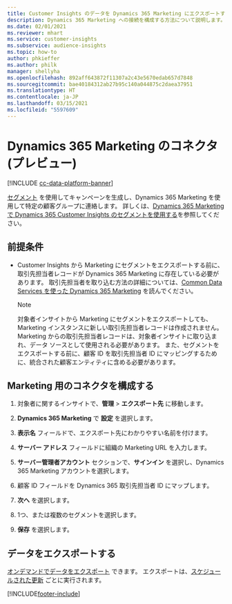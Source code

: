 ```yaml
---
title: Customer Insights のデータを Dynamics 365 Marketing にエクスポートする
description: Dynamics 365 Marketing への接続を構成する方法について説明します。
ms.date: 02/01/2021
ms.reviewer: mhart
ms.service: customer-insights
ms.subservice: audience-insights
ms.topic: how-to
author: phkieffer
ms.author: philk
manager: shellyha
ms.openlocfilehash: 892aff643872f11307a2c43e5670edab657d7848
ms.sourcegitcommit: bae40184312ab27b95c140a044875c2daea37951
ms.translationtype: HT
ms.contentlocale: ja-JP
ms.lasthandoff: 03/15/2021
ms.locfileid: "5597609"
---
```

# <a name="connector-for-dynamics-365-marketing-preview"></a>Dynamics 365 Marketing のコネクタ (プレビュー)

[!INCLUDE [cc-data-platform-banner](../includes/cc-data-platform-banner.md)]

[セグメント](segments.md) を使用してキャンペーンを生成し、Dynamics 365 Marketing を使用して特定の顧客グループに連絡します。 詳しくは、[Dynamics 365 Marketing で Dynamics 365 Customer Insights のセグメントを使用する](/dynamics365/marketing/customer-insights-segments)を参照してください。

## <a name="prerequisite"></a>前提条件

- Customer Insights から Marketing にセグメントをエクスポートする前に、取引先担当者レコードが Dynamics 365 Marketing に存在している必要があります。 取引先担当者を取り込む方法の詳細については、[Common Data Services を使った Dynamics 365 Marketing](connect-power-query.md) を読んでください。

  > [!NOTE]
  > 対象者インサイトから Marketing にセグメントをエクスポートしても、Marketing インスタンスに新しい取引先担当者レコードは作成されません。 Marketing からの取引先担当者レコードは、対象者インサイトに取り込まれ、データ ソースとして使用される必要があります。 また、セグメントをエクスポートする前に、顧客 ID を取引先担当者 ID にマッピングするために、統合された顧客エンティティに含める必要があります。

## <a name="configure-the-connector-for-marketing"></a>Marketing 用のコネクタを構成する

1. 対象者に関するインサイトで、**管理** > **エクスポート先** に移動します。

1. **Dynamics 365 Marketing** で **設定** を選択します。

1. **表示名** フィールドで、エクスポート先にわかりやすい名前を付けます。

1. **サーバー アドレス** フィールドに組織の Marketing URL を入力します。

1. **サーバー管理者アカウント** セクションで、**サインイン** を選択し、Dynamics 365 Marketing アカウントを選択します。

1. 顧客 ID フィールドを Dynamics 365 取引先担当者 ID にマップします。

1. **次へ** を選択します。

1. 1つ、または複数のセグメントを選択します。

1. **保存** を選択します。

## <a name="export-the-data"></a>データをエクスポートする

[オンデマンドでデータをエクスポート](export-destinations.md) できます。 エクスポートは、[スケジュールされた更新](system.md#schedule-tab) ごとに実行されます。


[!INCLUDE[footer-include](../includes/footer-banner.md)]